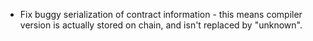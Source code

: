 * Fix buggy serialization of contract information - this means compiler version is actually
  stored on chain, and isn't replaced by "unknown".
